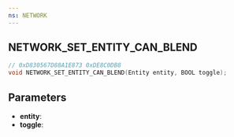 ```yaml
---
ns: NETWORK
---
```

## NETWORK_SET_ENTITY_CAN_BLEND

```c
// 0xD830567D88A1E873 0xDE8C0DB8
void NETWORK_SET_ENTITY_CAN_BLEND(Entity entity, BOOL toggle);
```


## Parameters
* **entity**: 
* **toggle**: 

